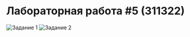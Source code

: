 # Лабораторная работа #5 (311322)

![Задание 1](https://github.com/slamach/prog-labs/blob/master/prog-lab5/doc/task1.png?raw=true)
![Задание 2](https://github.com/slamach/prog-labs/blob/master/prog-lab5/doc/task2.png?raw=true)
